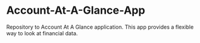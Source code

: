 Account-At-A-Glance-App
=======================

Repository to Account At A Glance application. This app provides a flexible way to look at financial data.